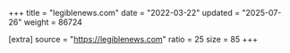 +++
title = "legiblenews.com"
date = "2022-03-22"
updated = "2025-07-26"
weight = 86724

[extra]
source = "https://legiblenews.com"
ratio = 25
size = 85
+++
